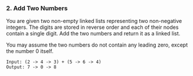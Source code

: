 ### 2. Add Two Numbers

You are given two non-empty linked lists representing two non-negative integers. The digits are stored in reverse order and each of their nodes contain a single digit. Add the two numbers and return it as a linked list.

You may assume the two numbers do not contain any leading zero, except the number 0 itself.

```
Input: (2 -> 4 -> 3) + (5 -> 6 -> 4)
Output: 7 -> 0 -> 8
```
